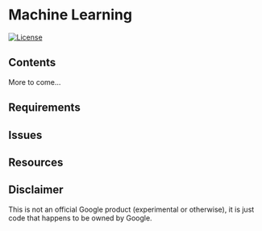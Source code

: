 Machine Learning
==================

[![License](https://img.shields.io/badge/License-Apache%202.0-blue.svg)](https://github.com/nyghtowl/mixed-tape/blob/master/LICENSE)

Contents
-----------------
More to come...

Requirements
-----------------

Issues
-----------------

Resources
-----------------

Disclaimer
----------------- 

This is not an official Google product (experimental or otherwise), it is just
code that happens to be owned by Google.
